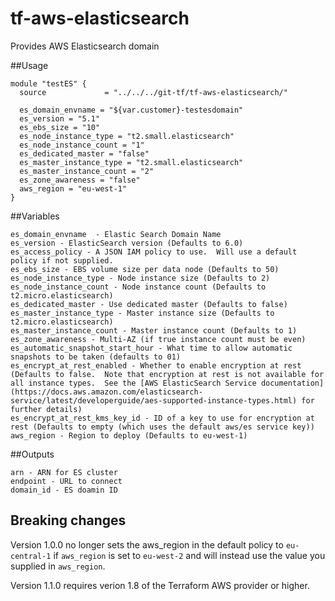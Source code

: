 # tf-aws-elasticsearch

Provides AWS Elasticsearch domain

##Usage
```
module "testES" {
  source             = "../../../git-tf/tf-aws-elasticsearch/"

  es_domain_envname = "${var.customer}-testesdomain"
  es_version = "5.1"
  es_ebs_size = "10"
  es_node_instance_type = "t2.small.elasticsearch"
  es_node_instance_count = "1"
  es_dedicated_master = "false"
  es_master_instance_type = "t2.small.elasticsearch"
  es_master_instance_count = "2"
  es_zone_awareness = "false"
  aws_region = "eu-west-1"
}
```

##Variables
```
es_domain_envname  - Elastic Search Domain Name
es_version - ElasticSearch version (Defaults to 6.0)
es_access_policy - A JSON IAM policy to use.  Will use a default policy if not supplied.
es_ebs_size - EBS volume size per data node (Defaults to 50)
es_node_instance_type - Node instance size (Defaults to 2)
es_node_instance_count - Node instance count (Defaults to t2.micro.elasticsearch)
es_dedicated_master - Use dedicated master (Defaults to false)
es_master_instance_type - Master instance size (Defaults to t2.micro.elasticsearch)
es_master_instance_count - Master instance count (Defaults to 1)
es_zone_awareness - Multi-AZ (if true instance count must be even)
es_automatic_snapshot_start_hour - What time to allow automatic snapshots to be taken (defaults to 01)
es_encrypt_at_rest_enabled - Whether to enable encryption at rest (Defaults to false.  Note that encryption at rest is not available for all instance types.  See the [AWS ElasticSearch Service documentation](https://docs.aws.amazon.com/elasticsearch-service/latest/developerguide/aes-supported-instance-types.html) for further details)
es_encrypt_at_rest_kms_key_id - ID of a key to use for encryption at rest (Defaults to empty (which uses the default aws/es service key))
aws_region - Region to deploy (Defaults to eu-west-1)
```

##Outputs

```
arn - ARN for ES cluster
endpoint - URL to connect
domain_id - ES doamin ID
```

## Breaking changes
Version 1.0.0 no longer sets the aws_region in the default policy to `eu-central-1` if `aws_region` is set to `eu-west-2` and will instead use the value you supplied in `aws_region`.

Version 1.1.0 requires verion 1.8 of the Terraform AWS provider or higher.
